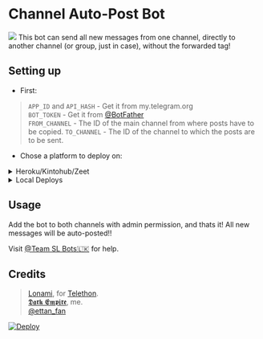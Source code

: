 # Channel Auto-Post Bot

<img src=https://telegra.ph/file/0e41c9763a65e874e39a5.jpg>
This bot can send all new messages from one channel, directly to another channel (or group, just in case), without the forwarded tag!

## Setting up 
* First:
> `APP_ID` and `API_HASH` - Get it from my.telegram.org   
> `BOT_TOKEN` - Get it from [@BotFather](https://t.me/BotFather)   
> `FROM_CHANNEL` - The ID of the main channel from where posts have to be copied. 
> `TO_CHANNEL` - The ID of the channel to which the posts are to be sent. 
   
* Chose a platform to deploy on:
<details>
<summary>Heroku/Kintohub/Zeet</summary>
<br>
Add the above values to the environment vars and deploy the bot.
</details>
<details>
<summary>Local Deploys</summary>
<br>
- Clone the repo:   <code>git clone https://github.com/DARKEMPIRESL/ChannelAutoForwarder</code></br>
- Make a <code>.env</code> file in the root of the repo, like <a href="https://github.com/DARKEMPIRESL/ChannelAutoForwarder/blob/main/.env.sample">.env.sample</a> and fill in the values.</br>
- Use <code>python3 bot.py</code> to start the bot.</br>  
</details>

## Usage
Add the bot to both channels with admin permission, and thats it!
All new messages will be auto-posted!!

Visit [@Team SL Bots🇱🇰](https://t.me/SLBotOfficial) for help.
## Credits
> [Lonami](https://github.com/LonamiWebs), for [Telethon](https://github.com/LonamiWebs/Telethon).   
> [𝕯𝖆𝖗𝖐 𝕰𝖒𝖕𝖎𝖗𝖊](https://github.com/DARKEMPIRESL), me.   
> [@ettan_fan](https://t.me/ettan_fan)   

[![Deploy](https://www.herokucdn.com/deploy/button.svg)](https://heroku.com/deploy)


